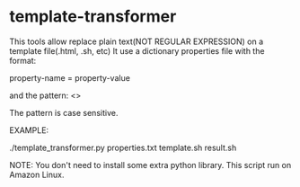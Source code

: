 # template-transformer

This tools allow replace plain text(NOT REGULAR EXPRESSION) on a template file(.html, .sh, etc)
It use a dictionary properties file with the format:

property-name = property-value

and the pattern: <<EXPRESSION-TO-REPLACE>>

The pattern is case sensitive.

EXAMPLE:

 ./template_transformer.py properties.txt template.sh result.sh

 NOTE: You don't need to install some extra python library.
 This script run on Amazon Linux.